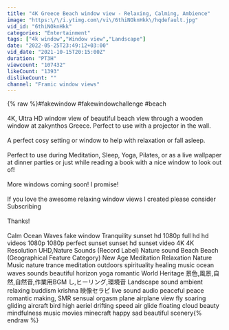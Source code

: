 ```yaml
---
title: "4K Greece Beach window view - Relaxing, Calming, Ambience"
image: "https:\/\/i.ytimg.com\/vi\/6thiNOknHkk\/hqdefault.jpg"
vid_id: "6thiNOknHkk"
categories: "Entertainment"
tags: ["4k window","Window view","Landscape"]
date: "2022-05-25T23:49:12+03:00"
vid_date: "2021-10-15T20:15:00Z"
duration: "PT3H"
viewcount: "107432"
likeCount: "1393"
dislikeCount: ""
channel: "Framic window views"
---
```

{% raw %}#fakewindow #fakewindowchallenge #beach<br /><br />4K, Ultra HD window view of beautiful beach view through a wooden window at zakynthos Greece. Perfect to use with a projector in the wall.<br /><br />A perfect cosy setting or window to help with relaxation or fall asleep. <br /><br />Perfect to use during Meditation, Sleep, Yoga, Pilates, or as a live wallpaper at dinner parties or just while reading a book with a nice window to look out of! <br /><br />More windows coming soon! I promise!<br /><br />If you love the awesome relaxing window views I created please consider Subscribing <br /><br />Thanks!<br /><br />Calm Ocean Waves fake window Tranquility sunset hd 1080p full hd hd videos 1080p 1080p  perfect sunset sunset hd sunset video 4K 4K Resolution UHD,Nature Sounds (Record Label) Nature sound Beach Beach (Geographical Feature Category) New Age Meditation Relaxation Nature Music nature trance meditation outdoors spirituality healing music ocean waves sounds beautiful horizon yoga romantic World Heritage 景色,風景,自然,自然音,作業用BGM  し,ヒーリング,環境音 Landscape sound ambient relaxing buddism krishna 映像セラピ live sound audio peaceful peace romantic making, SMR sensual orgasm plane airplane view fly soaring gliding aircraft bird high aeriel drifting speed air glide floating cloud beauty mindfulness music movies minecraft happy sad beautiful scenery{% endraw %}
